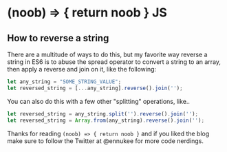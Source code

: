 # (noob) => { return noob } JS
## How to reverse a string

There are a multitude of ways to do this, but my favorite way reverse a string in ES6 is to abuse the spread operator to convert a string to an array, then apply a reverse and join on it, like the following:

```js
let any_string = "SOME_STRING_VALUE";
let reversed_string = [...any_string].reverse().join('');
```

You can also do this with a few other "splitting" operations, like..

```js
let reversed_string = any_string.split('').reverse().join('');
let reversed_string = Array.from(any_string).reverse().join('');
```

Thanks for reading `(noob) => { return noob }` and if you liked the blog make sure to follow the Twitter at @ennukee for more code nerdings.
